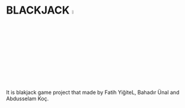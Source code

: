 # BLACKJACK <img src="https://user-images.githubusercontent.com/70219430/192746863-8422e653-4ce0-4c7f-93e8-bb40fce644a4.png" width=5% height=5%>

It is blakjack game project that made by Fatih YiğiteL, Bahadır Ünal and Abdusselam Koç.
